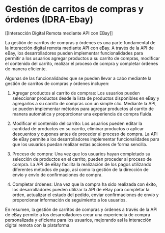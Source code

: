 # Gestión de carritos de compras y órdenes (IDRA-Ebay)

[[Interacción Digital Remota mediante API con EBay]]

La gestión de carritos de compras y órdenes es una parte fundamental de la interacción digital remota mediante API con eBay. A través de la API de eBay, los desarrolladores pueden implementar funcionalidades para permitir a los usuarios agregar productos a su carrito de compras, modificar el contenido del carrito, realizar el proceso de compra y completar órdenes de manera eficiente.

Algunas de las funcionalidades que se pueden llevar a cabo mediante la gestión de carritos de compras y órdenes incluyen:

1. Agregar productos al carrito de compras: Los usuarios pueden seleccionar productos desde la lista de productos disponibles en eBay y agregarlos a su carrito de compras con un simple clic. Mediante la API, se pueden implementar métodos para agregar productos al carrito de manera automática y proporcionar una experiencia de compra fluida.

2. Modificar el contenido del carrito: Los usuarios pueden editar la cantidad de productos en su carrito, eliminar productos o aplicar descuentos y cupones antes de proceder al proceso de compra. La API de eBay permite a los desarrolladores implementar funcionalidades para que los usuarios puedan realizar estas acciones de forma sencilla.

3. Proceso de compra: Una vez que los usuarios hayan completado su selección de productos en el carrito, pueden proceder al proceso de compra. La API de eBay facilita la realización de los pagos utilizando diferentes métodos de pago, así como la gestión de la dirección de envío y envío de confirmaciones de compra.

4. Completar órdenes: Una vez que la compra ha sido realizada con éxito, los desarrolladores pueden utilizar la API de eBay para completar la orden, actualizar el estado del pedido, enviar confirmaciones de envío y proporcionar información de seguimiento a los usuarios.

En resumen, la gestión de carritos de compras y órdenes a través de la API de eBay permite a los desarrolladores crear una experiencia de compra personalizada y eficiente para los usuarios, mejorando así la interacción digital remota con la plataforma.
